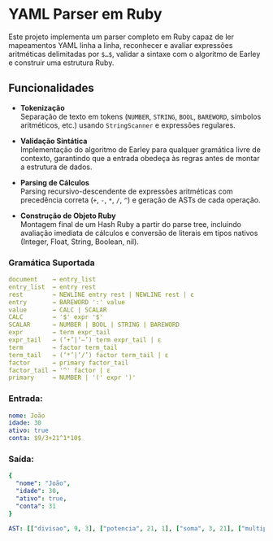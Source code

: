 # YAML Parser em Ruby

Este projeto implementa um parser completo em Ruby capaz de ler mapeamentos YAML linha a linha, reconhecer e avaliar expressões aritméticas delimitadas por `$…$`, validar a sintaxe com o algoritmo de Earley e construir uma estrutura Ruby.

## Funcionalidades

- **Tokenização**  
  Separação de texto em tokens (`NUMBER`, `STRING`, `BOOL`, `BAREWORD`, símbolos aritméticos, etc.) usando `StringScanner` e expressões regulares.

- **Validação Sintática**  
  Implementação do algoritmo de Earley para qualquer gramática livre de contexto, garantindo que a entrada obedeça às regras antes de montar a estrutura de dados.

- **Parsing de Cálculos**  
  Parsing recursivo-descendente de expressões aritméticas com precedência correta (`+`, `-`, `*`, `/`, `^`) e geração de ASTs de cada operação.

- **Construção de Objeto Ruby**  
  Montagem final de um Hash Ruby a partir do parse tree, incluindo avaliação imediata de cálculos e conversão de literais em tipos nativos (Integer, Float, String, Boolean, nil).

### Gramática Suportada
```yaml
document    → entry_list
entry_list  → entry rest
rest        → NEWLINE entry rest | NEWLINE rest | ε
entry       → BAREWORD ':' value
value       → CALC | SCALAR
CALC        → '$' expr '$'
SCALAR      → NUMBER | BOOL | STRING | BAREWORD
expr        → term expr_tail
expr_tail   → (‘+’|‘–’) term expr_tail | ε
term        → factor term_tail
term_tail   → (‘*’|‘/’) factor term_tail | ε
factor      → primary factor_tail
factor_tail → '^' factor | ε
primary     → NUMBER | '(' expr ')'

```

### Entrada: 
```yaml
nome: João
idade: 30
ativo: true
conta: $9/3+21^1*10$
```

### Saída:
```yaml
{
  "nome": "João",
  "idade": 30,
  "ativo": true,
  "conta": 31
}

AST: [["divisao", 9, 3], ["potencia", 21, 1], ["soma", 3, 21], ["multiplicacao", 24, 10]]
```
